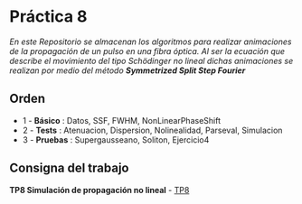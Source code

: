 # Práctica 8

_En este Repositorio se almacenan los algoritmos para realizar animaciones de la propagación de un pulso en una fibra óptica.
Al ser la ecuación que describe el movimiento del tipo Schödinger no lineal dichas animaciones se realizan por medio del método
**Symmetrized Split Step Fourier**_


## Orden

* 1 - **Básico** : Datos, SSF, FWHM, NonLinearPhaseShift
* 2 - **Tests**  : Atenuacion, Dispersion, Nolinealidad, Parseval, Simulacion
* 3 - **Pruebas** : Supergausseano, Soliton, Ejercicio4


## Consigna del trabajo

**TP8 Simulación de propagación no lineal** - [TP8](https://github.com/pdlsantos/Symmetrized_SSF/blob/main/Pr%C3%A1ctica%208%20-%20simulaciones.pdf)
